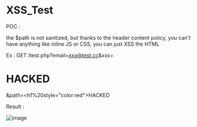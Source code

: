 # XSS_Test

POC :

the $path  is not sanitized, but thanks to the header content  policy, you can't have anything like inline JS or CSS, you can just XSS the HTML

Ex : GET /test.php?email=xxx@test.cc&xss=<h1>HACKED</h1>&path=<h1%20style="color:red">HACKED</h1>

Result :

![image](https://user-images.githubusercontent.com/52467281/221059036-494d163d-eb38-4171-8d8e-f6be49185923.png)
